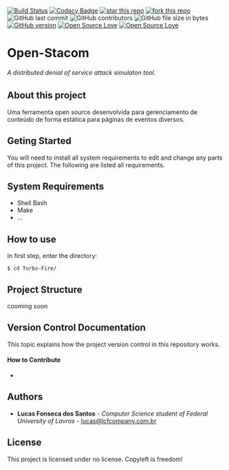 [![Build Status](https://travis-ci.org/LucasFonsecadosSantos/Turbo-Fire.svg?branch=master&style=popout-square)](https://travis-ci.org/LucasFonsecadosSantos/Turbo-Fire)
[![Codacy Badge](https://api.codacy.com/project/badge/Grade/51d413ae34354b39b33c2182821ecc77)](https://www.codacy.com/app/LucasFonsecadosSantos/Turbo-Fire?utm_source=github.com&amp;utm_medium=referral&amp;utm_content=LucasFonsecadosSantos/Turbo-Fire&amp;utm_campaign=Badge_Grade)
[![star this repo](http://githubbadges.com/star.svg?user=LucasFonsecaDosSantos&repo=Turbo-Fire&style=popout-square)](https://github.com/LucasFonsceaDosSantos/Turbo-Fire)
[![fork this repo](http://githubbadges.com/fork.svg?user=LucasFonsecaDosSantos&repo=Turbo-Fire&style=popout-square)](https://github.com/LucasFonsecaDosSantos/Turbo-Fire/fork)
![GitHub last commit](https://img.shields.io/github/last-commit/LucasFonsecaDosSantos/Turbo-Fire.svg?style=popout-square)
![GitHub contributors](https://img.shields.io/github/contributors/LucasFonsecaDosSantos/Turbo-Fire.svg?style=popout-square)
![GitHub file size in bytes](https://img.shields.io/github/size/LucasFonsecaDosSantos/Turbo-Fire.svg?style=popout-square)
[![GitHub version](https://badge.fury.io/gh/LucasFonsecaDosSantos%2FTurbo-Fire.svg?style=popout-square)](https://badge.fury.io/gh/LucasFonsecaDosSantos%2FTurbo-Fire)
[![Open Source Love](https://badges.frapsoft.com/os/v3/open-source.svg?v=102&style=popout-square)](https://github.com/LucasFonsecaDosSantos/Turbo-Fire/)
[![Open Source Love](https://badges.frapsoft.com/os/gpl/gpl.svg?v=102&style=popout-square)](https://github.com/LucasFonsecaDosSantos/Turbo-Fire/)


# Open-Stacom
###### A distributed denial of service attack simulaton tool.

## About this project
Uma ferramenta open source desenvolvida para gerenciamento de conteúdo de forma estática para páginas de eventos diversos.

## Geting Started
You will need to install all system requirements to edit and change any 
parts of this project. The following are listed all requirements.

## System Requirements
- Shell Bash
- Make
- ...

## How to use
In first step, enter the directory:
```
$ cd Turbo-Fire/
```

## Project Structure
cooming soon



## Version Control Documentation
This topic explains how the project version control in this repository 
works.


#### How to Contribute
-

## Authors
* **Lucas Fonseca dos Santos** - *Computer Science student of Federal 
University of Lavras* - lucas@lcfcompany.com.br

## License
This project is licensed under no license. Copyleft is freedom!

